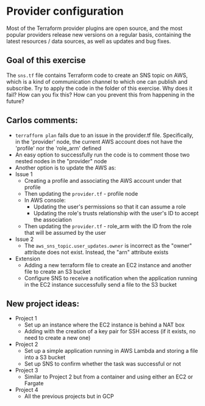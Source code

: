 # Provider configuration

Most of the Terraform provider plugins are open source, and the most popular providers release new versions on a regular basis,
containing the latest resources / data sources, as well as updates and bug fixes.

## Goal of this exercise

The `sns.tf` file contains Terraform code to create an SNS topic on AWS, which is a kind of communication channel to which
one can publish and subscribe. Try to apply the code in the folder of this exercise. Why does it fail? How can you fix this? How
can you prevent this from happening in the future?

## Carlos comments:
- `terrafform plan` fails due to an issue in the provider.tf file. Specifically, in the 'provider' node, the current AWS account does not have the 'profile' nor the 'role_arm' defined
- An easy option to successfully run the code is to comment those two nested nodes in the "provider" node
- Another option is to update the AWS as:
- Issue 1 
  - Creating a profile and associating the AWS account under that profile
  - Then updating the `provider.tf` - profile node
  - In AWS console:
    - Updating the user's permissions so that it can assume a role
    - Updating the role's trusts relationship with the user's ID to accept the association 
  - Then updating the `provider.tf` - role_arm with the ID from the role that will be assumed by the user
- Issue 2
  - The `aws_sns_topic.user_updates.owner` is incorrect as the "owner" attribute does not exist. Instead, the "arn" attribute exists
- Extension
  - Adding a new terraform file to create an EC2 instance and another file to create an S3 bucket
  - Configure SNS to receive a notification when the application running in the EC2 instance successfully send a file to the S3 bucket

## New project ideas:
- Project 1
  - Set up an instance where the EC2 instance is behind a NAT box
  - Adding with the creation of a key pair for SSH access (if it exists, no need to create a new one)
- Project 2
  - Set up a simple application running in AWS Lambda and storing a file into a S3  bucket
  - Set up SNS to confirm whether the task was successful or not
- Project 3
  - Similar to Project 2 but from a container and using either an EC2 or Fargate
- Project 4
  - All the previous projects but in GCP